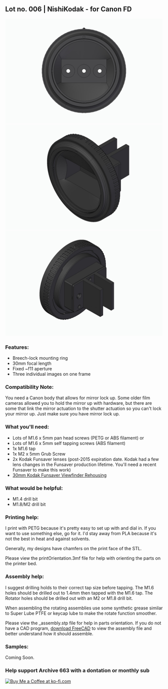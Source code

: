 ## Lot no. 006 | NishiKodak - for Canon FD

![nishiKodakforCanonEF](https://github.com/Archive-663/nishiKodak/blob/main/ASSETS/nishiKodak_canonFD.jpg)
![nishiKodakforCanonEF](https://github.com/Archive-663/nishiKodak/blob/main/ASSETS/nishiKodak_canonFD-1.jpg)
![nishiKodakforCanonEF](https://github.com/Archive-663/nishiKodak/blob/main/ASSETS/nishiKodak_canonFD-2.jpg)

### Features:
- Breech-lock  mounting ring
- 30mm focal length
- Fixed ~f11 aperture
- Three individual images on one frame

### Compatibility Note:
You need a Canon body that allows for mirror lock up. Some older film cameras allowed you to hold the mirror up with hardware, but there are some that link the mirror actuation to the shutter actuation so you can't lock your mirror up. Just make sure you have mirror lock up. 

### What you'll need:
- Lots of M1.6 x 5mm pan head screws (PETG or ABS filament)
or
- Lots of M1.6 x 5mm self tapping screws (ABS filament)
- 1x M1.6 tap
- 1x M2 x 5mm Grub Screw 
- 2x Kodak Funsaver lenses (post-2015 expiration date. Kodak had a few lens changes in the Funsaver production lifetime. You'll need a recent Funsaver to make this work)
- <a href="https://github.com/Archive-663/kodakFunsaver/tree/main/DSLRviewFinder/STL">30mm Kodak Funsaver Viewfinder Rehousing</a>

### What would be helpful:
- M1.4 drill bit
- M1.8/M2 drill bit

### Printing help:
I print with PETG because it's pretty easy to set up with and dial in. If you want to use something else, go for it. I'd stay away from PLA because it's not the best in heat and against solvents. 

Generally, my designs have chamfers on the print face of the STL.

Please view the printOrientation.3mf file for help with orienting the parts on the printer bed. 

### Assembly help:
I suggest drilling holds to their correct tap size before tapping. The M1.6 holes should be drilled out to 1.4mm then tapped with the M1.6 tap. The Rotator holes should be drilled out with an M2 or M1.8 drill bit.

When assembling the rotating assemblies use some synthetic grease similar to Super Lube PTFE or keycap lube to make the rotate function smoother.

Please view the _assembly.stp file for help in parts orientation. If you do not have a CAD program, <a href="https://www.freecad.org/downloads.php" target="_blank">download FreeCAD</a> to view the assembly file and better understand how it should assemble.

### Samples:

Coming Soon.

### Help support Archive 663 with a dontation or monthly sub

<a href='https://ko-fi.com/P5P3MHMSF' target='_blank'><img height='36' style='border:0px;height:36px;' src='https://storage.ko-fi.com/cdn/kofi2.png?v=3' border='0' alt='Buy Me a Coffee at ko-fi.com' /></a>

